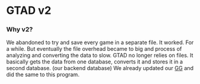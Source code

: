 # GTAD v2
### Why v2?
We abandoned to try and save every game in a separate file. It worked. For a while.
But eventually the file overhead became to big and process of analyzing and converting the 
data to slow. GTAD no longer relies on files. It basically gets the data from one database,
converts it and stores it in a second database. (our backend database) 
We already updated our [GG](https://github.com/Cerberus-ik/rr-live/tree/master/Riot-GG) and did the same
to this program.
